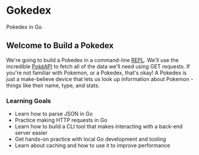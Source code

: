 # Gokedex
Pokedex in Go


## Welcome to Build a Pokedex
We're going to build a Pokedex in a command-line [REPL](https://en.wikipedia.org/wiki/Read%E2%80%93eval%E2%80%93print_loop).
We'll use the incredible [PokéAPI](https://pokeapi.co/) to fetch all of the data we'll need using GET requests. If you're not familiar with Pokemon, or a Pokedex, that's okay! A Pokedex is just a make-believe device that lets us look up information about Pokemon - things like their name, type, and stats.

### Learning Goals
- Learn how to parse JSON in Go
- Practice making HTTP requests in Go
- Learn how to build a CLI tool that makes interacting with a back-end server easier
- Get hands-on practice with local Go development and tooling
- Learn about caching and how to use it to improve performance
